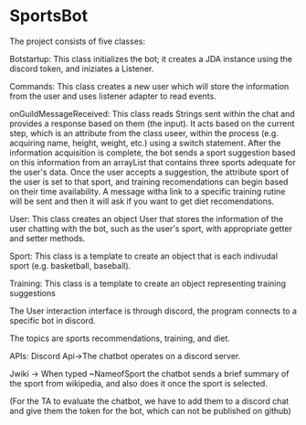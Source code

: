 # SportsBot

The project consists of five classes:

Botstartup: This class initializes the bot; it creates a JDA instance using the discord token, and iniziates a Listener.

Commands: This class creates a new user which will store the information from the user and uses listener adapter to read events.

onGuildMessageReceived: This class reads Strings sent within the chat and provides a response based on them (the input). It acts based on the current step, which is an attribute from the class useer, within the process (e.g. acquiring name, height, weight, etc.) using a switch statement. After the information acquisition is complete, the bot sends a sport suggestion based on this information from an arrayList that contains three sports adequate for the user's data. Once the user accepts a suggestion, the attribute sport of the user is set to that sport, and training recomendations can begin based on their time availability. A message witha link to a specific training rutine will be sent and then it will ask if you want to get diet recomendations.

User: This class creates an object User that stores the information of the user chatting with the bot, such as the user's sport, with appropriate getter and setter methods.

Sport: This class is a template to create an object that is each indivudal sport (e.g. basketball, baseball).

Training: This class is a template to create an object representing training suggestions

The User interaction interface is through discord, the program connects to a specific bot in discord.

The topics are sports recommendations, training, and diet.

APIs:
Discord Api->The chatbot operates on a discord server.

Jwiki -> When typed ~NameofSport the chatbot sends a brief summary of the sport from wikipedia, and also does it once the sport is selected.

(For the TA to evaluate the chatbot, we have to add them to a discord chat and give them the token for the bot, which can not be published on github)
